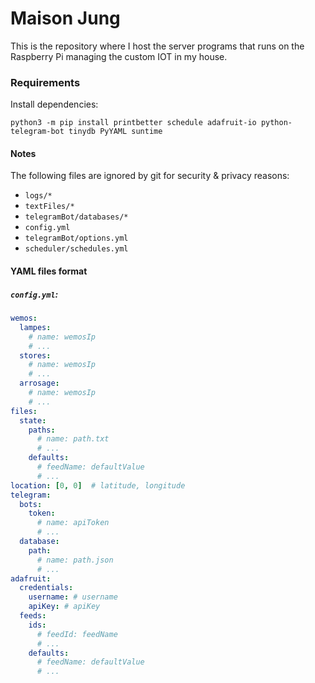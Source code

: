 # Maison Jung

This is the repository where I host the server programs that runs on the Raspberry Pi managing the custom IOT in my house.

### Requirements

Install dependencies:

`python3 -m pip install printbetter schedule adafruit-io python-telegram-bot tinydb PyYAML suntime`


#### Notes

The following files are ignored by git for security & privacy reasons:

- `logs/*`
- `textFiles/*`
- `telegramBot/databases/*`
- `config.yml`
- `telegramBot/options.yml`
- `scheduler/schedules.yml`

#### YAML files format

##### `config.yml`:

```yaml
wemos:
  lampes:
    # name: wemosIp
    # ...
  stores:
    # name: wemosIp
    # ...
  arrosage:
    # name: wemosIp
    # ...
files:
  state:
    paths:
      # name: path.txt
      # ...
    defaults:
      # feedName: defaultValue
      # ...
location: [0, 0]  # latitude, longitude
telegram:
  bots:
    token:
      # name: apiToken
      # ...
  database:
    path:
      # name: path.json
      # ...
adafruit:
  credentials:
    username: # username
    apiKey: # apiKey
  feeds:
    ids:
      # feedId: feedName
      # ...
    defaults:
      # feedName: defaultValue
      # ...
```
